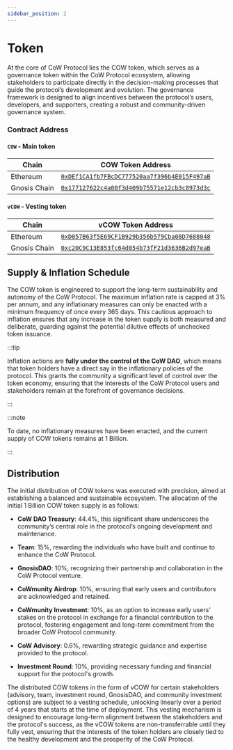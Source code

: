 ```yaml
---
sidebar_position: 2
---
```


# Token

At the core of CoW Protocol lies the COW token, which serves as a governance token within the CoW Protocol ecosystem, allowing stakeholders to participate directly in the decision-making processes that guide the protocol’s development and evolution. The governance framework is designed to align incentives between the protocol’s users, developers, and supporters, creating a robust and community-driven governance system.

### Contract Address

#### `COW` - Main token

| **Chain** | **COW Token Address** |
| --- | --- |
| Ethereum | [`0xDEf1CA1fb7FBcDC777520aa7f396b4E015F497aB`](https://etherscan.io/token/0xDEf1CA1fb7FBcDC777520aa7f396b4E015F497aB) |
| Gnosis Chain | [`0x177127622c4a00f3d409b75571e12cb3c8973d3c`](https://gnosisscan.io/token/0x177127622c4a00f3d409b75571e12cb3c8973d3c) |

#### `vCOW` - Vesting token

| **Chain** | **vCOW Token Address** |
| --- | --- |
| Ethereum | [`0xD057B63f5E69CF1B929b356b579Cba08D7688048`](https://etherscan.io/token/0xD057B63f5E69CF1B929b356b579Cba08D7688048) |
| Gnosis Chain | [`0xc20C9C13E853fc64d054b73fF21d3636B2d97eaB`](https://gnosisscan.io/token/0xc20C9C13E853fc64d054b73fF21d3636B2d97eaB) |

## Supply & Inflation Schedule

The COW token is engineered to support the long-term sustainability and autonomy of the CoW Protocol. The maximum inflation rate is capped at 3% per annum, and any inflationary measures can only be enacted with a minimum frequency of once every 365 days. This cautious approach to inflation ensures that any increase in the token supply is both measured and deliberate, guarding against the potential dilutive effects of unchecked token issuance.

:::tip

Inflation actions are **fully under the control of the CoW DAO**, which means that token holders have a direct say in the inflationary policies of the protocol. This grants the community a significant level of control over the token economy, ensuring that the interests of the CoW Protocol users and stakeholders remain at the forefront of governance decisions.

:::

:::note

To date, no inflationary measures have been enacted, and the current supply of COW tokens remains at 1 Billion.

:::

## Distribution

The initial distribution of COW tokens was executed with precision, aimed at establishing a balanced and sustainable ecosystem. The allocation of the initial 1 Billion COW token supply is as follows:

- **CoW DAO Treasury**: 44.4%, this significant share underscores the community’s central role in the protocol’s ongoing development and maintenance.
  
- **Team**: 15%, rewarding the individuals who have built and continue to enhance the CoW Protocol.
  
- **GnosisDAO**: 10%, recognizing their partnership and collaboration in the CoW Protocol venture.
  
- **CoWmunity Airdrop**: 10%, ensuring that early users and contributors are acknowledged and retained.
  
- **CoWmunity Investment**: 10%, as an option to increase early users' stakes on the protocol in exchange for a financial contribution to the protocol, fostering engagement and long-term commitment from the broader CoW Protocol community.
  
- **CoW Advisory**: 0.6%, rewarding strategic guidance and expertise provided to the protocol.
  
- **Investment Round**: 10%, providing necessary funding and financial support for the protocol's growth.

The distributed COW tokens in the form of vCOW for certain stakeholders (advisory, team, investment round, GnosisDAO, and community investment options) are subject to a vesting schedule, unlocking linearly over a period of 4 years that starts at the time of deployment. This vesting mechanism is designed to encourage long-term alignment between the stakeholders and the protocol's success, as the vCOW tokens are non-transferrable until they fully vest, ensuring that the interests of the token holders are closely tied to the healthy development and the prosperity of the CoW Protocol.
